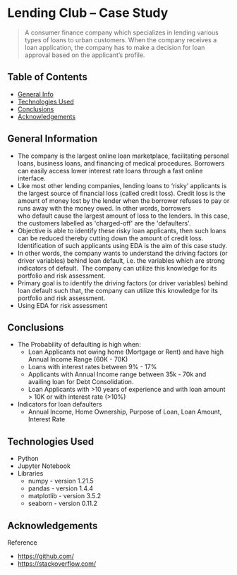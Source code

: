 # Lending Club – Case Study
> A consumer finance company which specializes in lending various types of loans to urban customers. When the company receives a loan application, the company has to make a decision for loan approval based on the applicant’s profile.

## Table of Contents
* [General Info](#general-information)
* [Technologies Used](#technologies-used)
* [Conclusions](#conclusions)
* [Acknowledgements](#acknowledgements)


## General Information
- The company is the largest online loan marketplace, facilitating personal loans, business loans, and financing of medical procedures. Borrowers can easily access lower interest rate loans through a fast online interface. 
- Like most other lending companies, lending loans to ‘risky’ applicants is the largest source of financial loss (called credit loss). Credit loss is the amount of money lost by the lender when the borrower refuses to pay or runs away with the money owed. In other words, borrowers who default cause the largest amount of loss to the lenders. In this case, the customers labelled as 'charged-off' are the 'defaulters'.
- Objective is able to identify these risky loan applicants, then such loans can be reduced thereby cutting down the amount of credit loss. Identification of such applicants using EDA is the aim of this case study.
- In other words, the company wants to understand the driving factors (or driver variables) behind loan default, i.e. the variables which are strong indicators of default.  The company can utilize this knowledge for its portfolio and risk assessment.
- Primary goal is to identify the driving factors (or driver variables) behind loan default such that, the company can utilize this knowledge for its portfolio and risk assessment. 
- Using EDA for risk assessment


## Conclusions
- The Probability of defaulting is high when:
    - Loan Applicants not owing home (Mortgage or Rent) and have high Annual Income Range (60K - 70K)
    - Loans with interest rates between 9% - 17%
    - Applicants with Annual Income range between 35k - 70k and availing loan for Debt Consolidation.
    - Loan Applicants with >10 years of experience and with loan amount > 10K or with interest rate (>10%)
- Indicators for loan defaulters 
    - Annual Income, Home Ownership, Purpose of Loan, Loan Amount, Interest Rate


## Technologies Used
- Python
- Jupyter Notebook
- Libraries
    - numpy - version 1.21.5
    - pandas - version 1.4.4
    - matplotlib - version 3.5.2
    - seaborn - version 0.11.2

## Acknowledgements
Reference
- https://github.com/
- https://stackoverflow.com/

